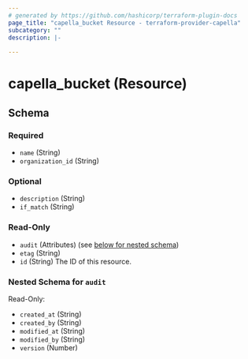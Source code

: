 ```yaml
---
# generated by https://github.com/hashicorp/terraform-plugin-docs
page_title: "capella_bucket Resource - terraform-provider-capella"
subcategory: ""
description: |-
  
---
```


# capella_bucket (Resource)





<!-- schema generated by tfplugindocs -->
## Schema

### Required

- `name` (String)
- `organization_id` (String)

### Optional

- `description` (String)
- `if_match` (String)

### Read-Only

- `audit` (Attributes) (see [below for nested schema](#nestedatt--audit))
- `etag` (String)
- `id` (String) The ID of this resource.

<a id="nestedatt--audit"></a>
### Nested Schema for `audit`

Read-Only:

- `created_at` (String)
- `created_by` (String)
- `modified_at` (String)
- `modified_by` (String)
- `version` (Number)
